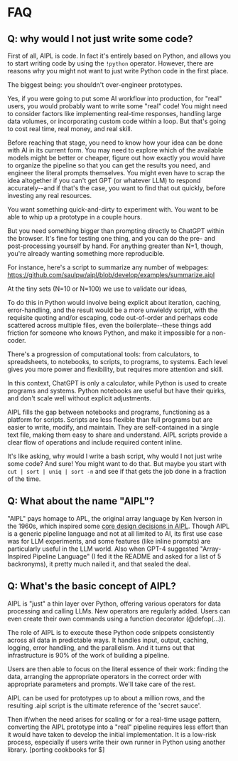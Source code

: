 # FAQ

## Q: why would I not just write some code?

First of all, AIPL is code.  In fact it's entirely based on Python, and allows you to start writing code by using the `!python` operator.
However, there are reasons why you might not want to just write Python code in the first place.

The biggest being: you shouldn't over-engineer prototypes.

Yes, if you were going to put some AI workflow into production, for "real" users, you would probably want to write some "real" code!
You might need to consider factors like implementing real-time responses, handling large data volumes, or incorporating custom code within a loop. But that's going to cost real time, real money, and real skill.

Before reaching that stage, you need to know how your idea can be done with AI in its current form.
You may need to explore which of the available models might be better or cheaper, figure out how exactly you would have to organize the pipeline so that you can get the results you need, and engineer the literal prompts themselves.
You might even have to scrap the idea altogether if you can't get GPT (or whatever LLM) to respond accurately--and if that's the case, you want to find that out quickly, before investing any real resources.

You want something quick-and-dirty to experiment with.  You want to be able to whip up a prototype in a couple hours.

But you need something bigger than prompting directly to ChatGPT within the browser. It's fine for testing one thing, and you can do the pre- and post-processing yourself by hand.  For anything greater than N=1, though, you're already wanting something more reproducible.

For instance, here's a script to summarize any number of webpages: https://github.com/saulpw/aipl/blob/develop/examples/summarize.aipl

At the tiny sets (N=10 or N=100) we use to validate our ideas, 

To do this in Python would involve being explicit about iteration, caching, error-handling, and the result would be a more unwieldy script, with the requisite quoting and/or escaping, code out-of-order and perhaps code scattered across multiple files, even the boilerplate--these things add friction for someone who knows Python, and make it impossible for a non-coder.

There's a progression of computational tools: from calculators, to spreadsheets, to notebooks, to scripts, to programs, to systems.  Each level gives you more power and flexibility, but requires more attention and skill.

In this context, ChatGPT is only a calculator, while Python is used to create programs and systems. Python notebooks are useful but have their quirks, and don't scale well without explicit adjustments.

AIPL fills the gap between notebooks and programs, functioning as a platform for scripts. Scripts are less flexible than full programs but are easier to write, modify, and maintain. They are self-contained in a single text file, making them easy to share and understand. AIPL scripts provide a clear flow of operations and include required content inline.

It's like asking, why would I write a bash script, why would I not just write some code?  And sure!  You might want to do that.  But maybe you start with `cut | sort | uniq | sort -n` and see if that gets the job done in a fraction of the time.

## Q: What about the name "AIPL"?

"AIPL" pays homage to APL, the original array language by Ken Iverson in the 1960s, which inspired some [core design decisions in AIPL](../23-design.md).
Though AIPL is a generic pipeline language and not at all limited to AI, its first use case was for LLM experiments, and some features (like inline prompts) are particularly useful in the LLM world.
Also when GPT-4 suggested "Array-Inspired Pipeline Language" (I fed it the README and asked for a list of 5 backronyms), it pretty much nailed it, and that sealed the deal.

## Q: What's the basic concept of AIPL?

AIPL is "just" a thin layer over Python, offering various operators for data processing and calling LLMs. New operators are regularly added. Users can even create their own commands using a function decorator (@defop(...)).

The role of AIPL is to execute these Python code snippets consistently across all data in predictable ways. It handles input, output, caching, logging, error handling, and the parallelism. And it turns out that infrastructure is 90% of the work of building a pipeline.

Users are then able to focus on the literal essence of their work: finding the data, arranging the appropriate operators in the correct order with appropriate parameters and prompts. We'll take care of the rest.

AIPL can be used for prototypes up to about a million rows, and the resulting .aipl script is the ultimate reference of the 'secret sauce'.

Then if/when the need arises for scaling or for a real-time usage pattern, converting the AIPL prototype into a "real" pipeline requires less effort than it would have taken to develop the initial implementation. It is a low-risk process, especially if users write their own runner in Python using another library. [porting cookbooks for $]
